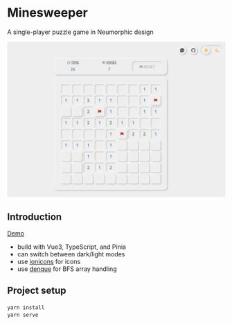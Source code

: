 # Minesweeper

A single-player puzzle game in Neumorphic design

![review](review.png "Minesweeper")

## Introduction

[Demo](https://alekstar79.github.io/minesweeper)

- build with Vue3, TypeScript, and Pinia
- can switch between dark/light modes
- use [ionicons](https://ionic.io/ionicons) for icons
- use [denque](https://www.npmjs.com/package/denque) for BFS array handling

## Project setup

```bash
yarn install
yarn serve
```
